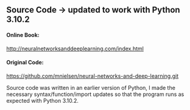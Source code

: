 ## Source Code -> updated to work with Python 3.10.2
#### Online Book:
http://neuralnetworksanddeeplearning.com/index.html

#### Original Code:
https://github.com/mnielsen/neural-networks-and-deep-learning.git

Source code was written in an earlier version of Python, I made the necessary syntax/function/import updates so that the program runs as expected with Python 3.10.2.
